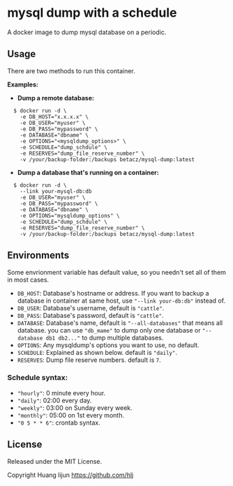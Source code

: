 # mysql dump with a schedule

A docker image to dump mysql database on a periodic.

## Usage

There are two methods to run this container. 

**Examples:**

* **Dump a remote  database:**
 
```shell
  $ docker run -d \
    -e DB_HOST="x.x.x.x" \
    -e DB_USER="myuser" \
    -e DB_PASS="mypassword" \
    -e DATABASE="dbname" \
    -e OPTIONS="<mysqldump_options>" \
    -e SCHEDULE="dump_schdule" \
    -e RESERVES="dump_file_reserve_number" \
    -v /your/backup-folder:/backups betacz/mysql-dump:latest
```
* **Dump a database that's running on a container:**

```shell
  $ docker run -d \
    --link your-mysql-db:db
    -e DB_USER="myuser" \
    -e DB_PASS="mypassword" \
    -e DATABASE="dbname" \
    -e OPTIONS="mysqldump_options" \
    -e SCHEDULE="dump_schdule" \
    -e RESERVES="dump_file_reserve_number" \
    -v /your/backup-folder:/backups betacz/mysql-dump:latest
``` 

## Environments

Some envrionment variable has default value, so you needn't set all of them in most cases.

* `DB_HOST`: Database's hostname or address. If you want to backup a database in container at same host, use `"--link your-db:db"` instead of.
* `DB_USER`: Database's username, default is `"cattle"`.
* `DB_PASS`: Database's password, default is `"cattle"`.
* `DATABASE`: Database's name, default is `"--all-databases"` that means all database. you can use `"db_mame"` to dump only one database or `"--database db1 db2..."` to dump multiple databases.
* `OPTIONS`: Any mysqldump's options you want to use, no default.
* `SCHEDULE`: Explained as shown below. default is `"daily"`.
* `RESERVES`: Dump file reserve numbers. default is `7`.

### Schedule syntax:

* `"hourly"`: 0 minute every hour.
* `"daily"`: 02:00 every day.
* `"weekly"`: 03:00 on Sunday every week.
* `"monthly"`: 05:00 on 1st every month.
* `"0 5 * * 6"`: crontab syntax.

## License
Released under the MIT License. 

Copyright Huang lijun https://github.com/hlj